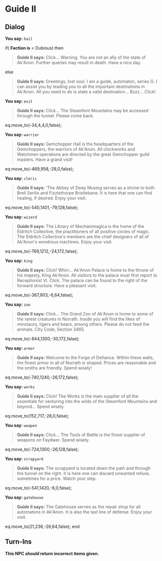 # Guide II


## Dialog

**You say:** `hail`



if( **Faction is** < Dubious) then



>**Guide II says:** Click... Warning. You are not an ally of the state of Ak'Anon. Further queries may result in death. Have a nice day.


else



>**Guide II says:** Greetings, lost soul. I am a guide, automaton, series G. I can assist you by leading you to all the important destinations in Ak'Anon. All you need to do is state a valid destination... Bzzz... Click!


**You say:** `exit`



>**Guide II says:** Click... The Steamfont Mountains may be accessed through the tunnel. Please come back.


eq.move_to(-34,4,4,0,false);

**You say:** `warrior`



>**Guide II says:** Gemchopper Hall is the headquarters of the Gemchoppers, the warriors of Ak'Anon. All clockworks and Watchmen operations are directed by the great Gemchopper guild masters. Have a grand visit!


eq.move_to(-469,958,-28,0,false);

**You say:** `cleric`



>**Guide II says:** 'The Abbey of Deep Musing serves as a shrine to both Brell Serilis and Fizzlethorpe Bristlebane. It is here that one can find healing, if desired. Enjoy your visit.


eq.move_to(-540,1401,-79,128,false);

**You say:** `wizard`



>**Guide II says:** The Library of Mechanimagica is the home of the Eldritch Collective, the practitioners of all positive circles of magic. The Eldritch Collective's members are the chief designers of all of Ak'Anon's wondrous machines. Enjoy your visit.


eq.move_to(-769,1212,-24,172,false);

**You say:** `king`



>**Guide II says:** Click! Whirr...  Ak'Anon Palace is home to the throne of his majesty, King Ak'Anon. All visitors to the palace must first report to Receptionist VI.  Click. The palace can be found to the right of the forward structure. Have a pleasant visit.


eq.move_to(-367,903,-6,64,false);

**You say:** `zoo`



>**Guide II says:** Click...  The Grand Zoo of Ak'Anon is home to some of the rarest creatures in Norrath. Inside you will find the likes of minotaurs, tigers and bears, among others. Please do not feed the animals. City Code, Section 3465.


eq.move_to(-844,1300,-30,172,false);

**You say:** `armor`



>**Guide II says:** Welcome to the Forge of Defiance. Within these walls, the finest armor in all of Norrath is shaped. Prices are reasonable and the smiths are friendly. Spend wisely!


eq.move_to(-740,1240,-26,172,false);

**You say:** `works`



>**Guide II says:** Click! The Works is the main supplier of all the essentials for venturing into the wilds of the Steamfont Mountains and beyond...  Spend wisely.


eq.move_to(152,717,-26,0,false);

**You say:** `weapon`



>**Guide II says:** Click... The Tools of Battle is the finest supplier of weapons on Faydwer. Spend wisely.


eq.move_to(-724,1300,-26,128,false);

**You say:** `scrapyard`



>**Guide II says:** The scrapyard is located down the path and through the tunnel on the right. It is here one can discard unwanted refuse, sometimes for a price. Watch your step.


eq.move_to(-541,1420,-6,0,false);

**You say:** `gatehouse`



>**Guide II says:** The Gatehouse serves as the repair shop for all automatons in Ak'Anon. It is also the last line of defense. Enjoy your visit.


eq.move_to(21,236,-26,64,false);
end



## Turn-Ins



**This NPC *should* return incorrect items given.**
